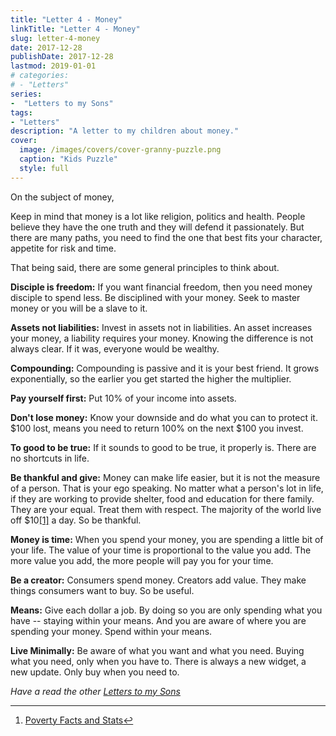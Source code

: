 ```yaml
---
title: "Letter 4 - Money"
linkTitle: "Letter 4 - Money"
slug: letter-4-money
date: 2017-12-28
publishDate: 2017-12-28
lastmod: 2019-01-01
# categories:
# - "Letters"
series:
-  "Letters to my Sons"
tags:
- "Letters"
description: "A letter to my children about money."
cover:
  image: /images/covers/cover-granny-puzzle.png
  caption: "Kids Puzzle"
  style: full
---
```


On the subject of money,

Keep in mind that money is a lot like religion, politics and health. People believe they have the one truth and they will defend it passionately. But there are many paths, you need to find the one that best fits your character, appetite for risk and time.

That being said, there are some general principles to think about.

**Disciple is freedom:** If you want financial freedom, then you need money disciple to spend less. Be disciplined with your money. Seek to master money or you will be a slave to it.

**Assets not liabilities:** Invest in assets not in liabilities. An asset increases your money, a liability requires your money. Knowing the difference is not always clear. If it was, everyone would be wealthy.

**Compounding:** Compounding is passive and it is your best friend. It grows exponentially, so the earlier you get started the higher the multiplier.

**Pay yourself first:** Put 10% of your income into assets.

**Don't lose money:** Know your downside and do what you can to protect it. $100 lost, means you need to return 100% on the next $100 you invest.

**To good to be true:** If it sounds to good to be true, it properly is. There are no shortcuts in life.

**Be thankful and give:** Money can make life easier, but it is not the measure of a person. That is your ego speaking. No matter what a person's lot in life, if they are working to provide shelter, food and education for there family. They are your equal. Treat them with respect. The majority of the world live off $10[[1]]([1]) a day. So be thankful.

**Money is time:** When you spend your money, you are spending a little bit of your life. The value of your time is proportional to the value you add. The more value you add, the more people will pay you for your time.

**Be a creator:** Consumers spend money. Creators add value. They make things consumers want to buy. So be useful.

**Means:** Give each dollar a job. By doing so you are only spending what you have -- staying within your means. And you are aware of where you are spending your money. Spend within your means.

**Live Minimally:** Be aware of what you want and what you need. Buying what you need, only when you have to. There is always a new widget, a new update. Only buy when you need to.

*Have a read the other [Letters to my Sons](/letters-to-my-sons/)*

---

1. [Poverty Facts and Stats](http://www.globalissues.org/article/26/poverty-facts-and-stats)[↩︎](↩︎)
